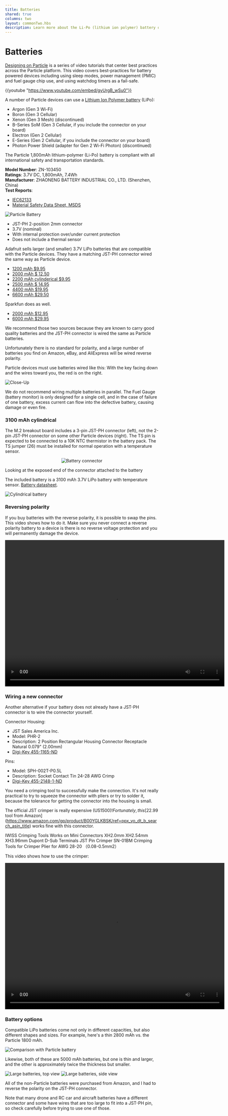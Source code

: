 ```yaml
---
title: Batteries
shared: true
columns: two
layout: commonTwo.hbs
description: Learn more about the Li-Po (lithium ion polymer) battery on some Particle IoT devices
---
```


# Batteries

[Designing on Particle](/getting-started/getting-started/#designing-on-particle-videos) is a series of video tutorials that center best practices across the Particle platform. 
This video covers best-practices for battery powered devices including using sleep modes, power management (PMIC) and fuel gauge chip use, and using watchdog timers as a fail-safe.

{{youtube "https://www.youtube.com/embed/gyUrgB_wSu0"}}

A number of Particle devices can use a [Lithium Ion Polymer battery](https://en.wikipedia.org/wiki/Lithium_polymer_battery) (LiPo):

- Argon (Gen 3 Wi-Fi)
- Boron (Gen 3 Cellular)
- Xenon (Gen 3 Mesh) (discontinued)
- B-Series SoM (Gen 3 Cellular, if you include the connector on your board)
- Electron (Gen 2 Cellular)
- E-Series (Gen 2 Cellular, if you include the connector on your board)
- Photon Power Shield (adapter for Gen 2 Wi-Fi Photon) (discontinued)

The Particle 1,800mAh lithium-polymer (Li-Po) battery is compliant with all international safety and transportation standards.

**Model Number**: ZN-103450  
**Ratings**: 3.7V DC, 1,800mAh, 7.4Wh  
**Manufacturer**: ZHAONENG BATTERY INDUSTRIAL CO., LTD. (Shenzhen, China)  
**Test Reports**: 
- [IEC62133](/assets/pdfs/new-certs/battery/zn-103450-iec621331.pdf)
- [Material Safety Data Sheet, MSDS](/assets/pdfs/ZN-103450-MSDS.pdf)

![Particle Battery](/assets/images/battery/particle-battery.jpg)

- JST-PH 2-position 2mm connector 
- 3.7V (nominal)
- With internal protection over/under current protection 
- Does not include a thermal sensor

Adafruit sells larger (and smaller) 3.7V LiPo batteries that are compatible with the Particle devices. They have a matching JST-PH connector wired the same way as Particle device.

- [1200 mAh $9.95](https://www.adafruit.com/product/258)
- [2000 mAh $ 12.50](https://www.adafruit.com/product/2011)
- [2200 mAh cylinderical $9.95](https://www.adafruit.com/product/1781)
- [2500 mAh $ 14.95](https://www.adafruit.com/product/328)
- [4400 mAh $19.95](https://www.adafruit.com/product/354)
- [6600 mAh $29.50](https://www.adafruit.com/product/353)

Sparkfun does as well.

- [2000 mAh $12.95](https://www.sparkfun.com/products/13855)
- [6000 mAh $29.95](https://www.sparkfun.com/products/13856)

We recommend those two sources because they are known to carry good quality batteries and the JST-PH connector is wired the same as Particle batteries. 

Unfortunately there is no standard for polarity, and a large number of batteries you find on Amazon, eBay, and AliExpress will be wired reverse polarity.

Particle devices must use batteries wired like this: With the key facing down and the wires toward you, the red is on the right.

![Close-Up](/assets/images/battery/close-up.jpg)

We do not recommend wiring multiple batteries in parallel. The Fuel Gauge (battery monitor) is only designed for a single cell, and in the case of failure of one battery, excess current can flow into the defective battery, causing damage or even fire. 

### 3100 mAh cylindrical

The M.2 breakout board includes a 3-pin JST-PH connector (left), not the 2-pin JST-PH connector on some other Particle devices (right). The TS pin is expected to be connected to a 10K NTC thermistor in the battery pack. The TS jumper (26) must be installed for normal operation with a temperature sensor.

<div align="center"><img src="/assets/images/m-series/battery-conn.png" alt="Battery connector" class="small"/></div>

<p class="attribution">Looking at the exposed end of the connector attached to the battery</p>

The included battery is a 3100 mAh 3.7V LiPo battery with temperature sensor. [Battery datasheet](/assets/pdfs/ZN18650-3100mAh-V04.pdf).

![Cylindrical battery](/assets/images/battery-cylindrical.jpg)



### Reversing polarity

If you buy batteries with the reverse polarity, it is possible to swap the pins. This video shows how to do it. Make sure you never connect a reverse polarity battery to a device is there is no reverse voltage protection and you will permanently damage the device.

<video width="720" height="480" controls>
  <source src="/assets/images/battery/swap-pins.mp4" type="video/mp4">
</video>

### Wiring a new connector

Another alternative if your battery does not already have a JST-PH connector is to wire the connector yourself.

Connector Housing:

- JST Sales America Inc.
- Model: PHR-2
- Description: 2 Position Rectangular Housing Connector Receptacle Natural 0.079" (2.00mm)
- [Digi-Key 455-1165-ND](https://www.digikey.com/product-detail/en/jst-sales-america-inc/PHR-2/455-1165-ND/608607)

Pins:

- Model: SPH-002T-P0.5L
- Description: Socket Contact Tin 24-28 AWG Crimp
- [Digi-Key 455-2148-1-ND](https://www.digikey.com/product-detail/en/jst-sales-america-inc/SPH-002T-P0.5L/455-2148-1-ND/1634657)

You need a crimping tool to successfully make the connection. It's not really practical to try to squeeze the connector with pliers or try to solder it, because the tolerance for getting the connector into the housing is small.

The official JST crimper is really expensive (US$1500)! Fortunately, this [$22.99 tool from Amazon](https://www.amazon.com/gp/product/B00YGLKBSK/ref=ppx_yo_dt_b_search_asin_title) works fine with this connector.

IWISS Crimping Tools Works on Mini Connectors XH2.0mm XH2.54mm XH3.96mm Dupont D-Sub Terminals JST Pin Crimper SN-01BM Crimping Tools for Crimper Plier for AWG 28-20 （0.08-0.5mm2）

This video shows how to use the crimper:

<video width="720" height="480" controls>
  <source src="/assets/images/battery/crimper.mp4" type="video/mp4">
</video>

### Battery options

Compatible LiPo batteries come not only in different capacities, but also different shapes and sizes. For example, here's a thin 2800 mAh vs. the Particle 1800 mAh. 

![Comparison with Particle battery](/assets/images/battery/comparison.jpg)

Likewise, both of these are 5000 mAh batteries, but one is thin and larger, and the other is approximately twice the thickness but smaller.

![Large batteries, top view](/assets/images/battery/large-top.jpg)
![Large batteries, side view](/assets/images/battery/large-side.jpg)

All of the non-Particle batteries were purchased from Amazon, and I had to reverse the polarity on the JST-PH connector.

Note that many drone and RC car and aircraft batteries have a different connector and some have wires that are too large to fit into a JST-PH pin, so check carefully before trying to use one of those.


